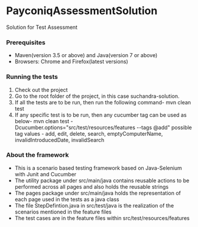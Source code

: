 # PayconiqAssessmentSolution
Solution for Test Assessment

### Prerequisites

* Maven(version 3.5 or above) and Java(version 7 or above) 
* Browsers: Chrome and Firefox(latest versions)

### Running the tests

1. Check out the project
2. Go to the root folder of the project, in this case suchandra-solution.
3. If all the tests are to be run, then run the following command-
  mvn clean test
4. If any specific test is to be run, then any cucumber tag can be used as below-
  mvn clean test -Dcucumber.options="src/test/resources/features --tags @add"
  possible tag values - add, edit, delete, search, emptyComputerName, invalidIntroducedDate, invalidSearch

  
### About the framework

* This is a scenario based testing framework based on Java-Selenium with Junit and Cucumber
* The utility package under src/main/java contains reusable actions to be performed across all pages and also holds the reusable strings
* The pages package under src/main/java holds the representation of each page used in the tests as a java class
* The file StepDefintion.java in src/test/java is the realization of the scenarios mentioned in the feature files
* The test cases are in the feature files within src/test/resources/features
